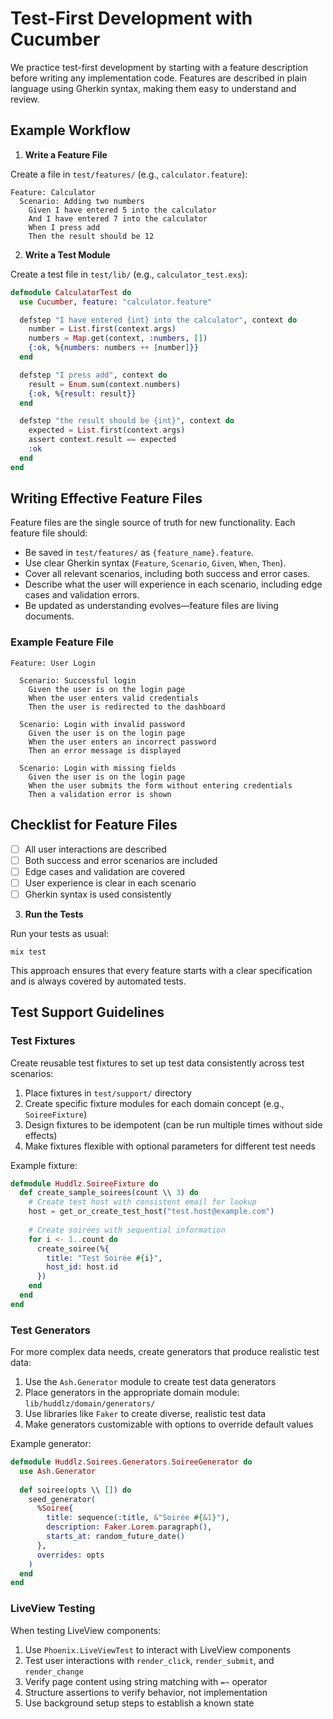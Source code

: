 # Test-First Development with Cucumber

We practice test-first development by starting with a feature description before writing any implementation code. Features are described in plain language using Gherkin syntax, making them easy to understand and review.

## Example Workflow

1. **Write a Feature File**

Create a file in `test/features/` (e.g., `calculator.feature`):

```gherkin
Feature: Calculator
  Scenario: Adding two numbers
    Given I have entered 5 into the calculator
    And I have entered 7 into the calculator
    When I press add
    Then the result should be 12
```

2. **Write a Test Module**

Create a test file in `test/lib/` (e.g., `calculator_test.exs`):

```elixir
defmodule CalculatorTest do
  use Cucumber, feature: "calculator.feature"

  defstep "I have entered {int} into the calculator", context do
    number = List.first(context.args)
    numbers = Map.get(context, :numbers, [])
    {:ok, %{numbers: numbers ++ [number]}}
  end

  defstep "I press add", context do
    result = Enum.sum(context.numbers)
    {:ok, %{result: result}}
  end

  defstep "the result should be {int}", context do
    expected = List.first(context.args)
    assert context.result == expected
    :ok
  end
end
```

## Writing Effective Feature Files

Feature files are the single source of truth for new functionality. Each feature file should:

- Be saved in `test/features/` as `{feature_name}.feature`.
- Use clear Gherkin syntax (`Feature`, `Scenario`, `Given`, `When`, `Then`).
- Cover all relevant scenarios, including both success and error cases.
- Describe what the user will experience in each scenario, including edge cases and validation errors.
- Be updated as understanding evolves—feature files are living documents.

### Example Feature File

```gherkin
Feature: User Login

  Scenario: Successful login
    Given the user is on the login page
    When the user enters valid credentials
    Then the user is redirected to the dashboard

  Scenario: Login with invalid password
    Given the user is on the login page
    When the user enters an incorrect password
    Then an error message is displayed

  Scenario: Login with missing fields
    Given the user is on the login page
    When the user submits the form without entering credentials
    Then a validation error is shown
```

## Checklist for Feature Files

- [ ] All user interactions are described
- [ ] Both success and error scenarios are included
- [ ] Edge cases and validation are covered
- [ ] User experience is clear in each scenario
- [ ] Gherkin syntax is used consistently

3. **Run the Tests**

Run your tests as usual:

```
mix test
```

This approach ensures that every feature starts with a clear specification and is always covered by automated tests.

## Test Support Guidelines

### Test Fixtures

Create reusable test fixtures to set up test data consistently across test scenarios:

1. Place fixtures in `test/support/` directory
2. Create specific fixture modules for each domain concept (e.g., `SoireeFixture`)
3. Design fixtures to be idempotent (can be run multiple times without side effects)
4. Make fixtures flexible with optional parameters for different test needs

Example fixture:
```elixir
defmodule Huddlz.SoireeFixture do
  def create_sample_soirees(count \\ 3) do
    # Create test host with consistent email for lookup
    host = get_or_create_test_host("test.host@example.com")
    
    # Create soirées with sequential information
    for i <- 1..count do
      create_soiree(%{
        title: "Test Soirée #{i}",
        host_id: host.id
      })
    end
  end
end
```

### Test Generators

For more complex data needs, create generators that produce realistic test data:

1. Use the `Ash.Generator` module to create test data generators
2. Place generators in the appropriate domain module: `lib/huddlz/domain/generators/`
3. Use libraries like `Faker` to create diverse, realistic test data
4. Make generators customizable with options to override default values

Example generator:
```elixir
defmodule Huddlz.Soirees.Generators.SoireeGenerator do
  use Ash.Generator
  
  def soiree(opts \\ []) do
    seed_generator(
      %Soiree{
        title: sequence(:title, &"Soirée #{&1}"),
        description: Faker.Lorem.paragraph(),
        starts_at: random_future_date()
      },
      overrides: opts
    )
  end
end
```

### LiveView Testing

When testing LiveView components:

1. Use `Phoenix.LiveViewTest` to interact with LiveView components
2. Test user interactions with `render_click`, `render_submit`, and `render_change`
3. Verify page content using string matching with `=~` operator
4. Structure assertions to verify behavior, not implementation
5. Use background setup steps to establish a known state